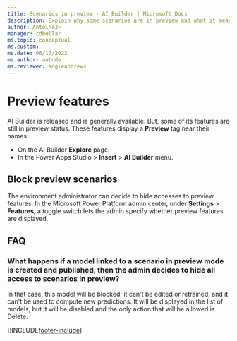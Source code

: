 ```yaml
---
title: Scenarios in preview - AI Builder | Microsoft Docs
description: Explain why some scenarios are in preview and what it means.
author: Antoine2F
manager: cdbellar
ms.topic: conceptual
ms.custom: 
ms.date: 06/17/2022
ms.author: antode
ms.reviewer: angieandrews
---
```


# Preview features

AI Builder is released and is generally available. But, some of its features are still in preview status. These features display a **Preview** tag near their names:

 - On the AI Builder **Explore** page.
 - In the Power Apps Studio > **Insert** > **AI Builder** menu.

## Block preview scenarios

The environment administrator can decide to hide accesses to preview features. In the Microsoft Power Platform admin center, under **Settings** > **Features**, a toggle switch lets the admin specify whether preview features are displayed.

## FAQ

### What happens if a model linked to a scenario in preview mode is created and published, then the admin decides to hide all access to scenarios in preview?

 In that case, this model will be blocked; it can't be edited or retrained, and it can't be used to compute new predictions. It will be displayed in the list of models, but it will be disabled and the only action that will be allowed is Delete.

[!INCLUDE[footer-include](includes/footer-banner.md)]